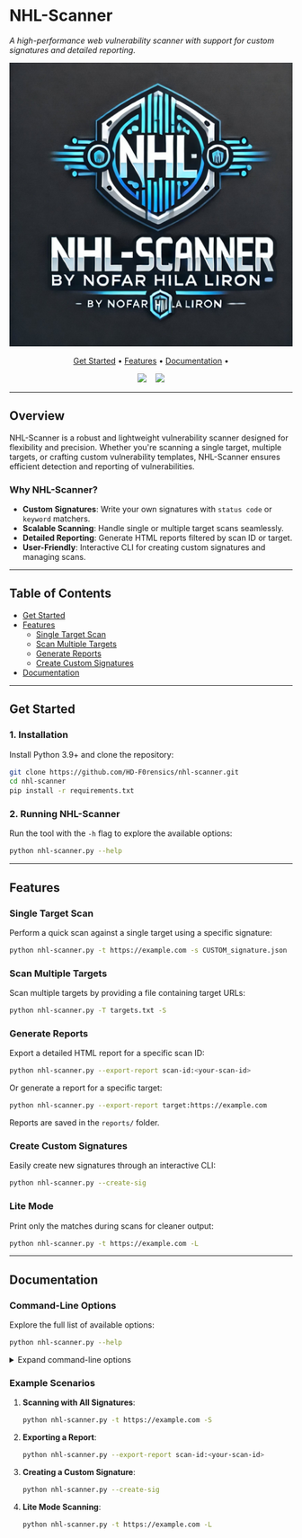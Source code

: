# **NHL-Scanner**  
*A high-performance web vulnerability scanner with support for custom signatures and detailed reporting.*

![NHL-Scanner Logo](/Files/NHL-LOGO.jpg)

<p align="center">
  <a href="#get-started">Get Started</a> •
  <a href="#features">Features</a> •
  <a href="#documentation">Documentation</a> •
</p>

<p align="center">

<img src="https://img.shields.io/badge/python-3.9+-blue.svg?style=for-the-badge&logo=python&logoColor=white">
&nbsp;&nbsp;
<a href="#documentation"><img src="https://img.shields.io/badge/documentation-%23000000.svg?style=for-the-badge&logo=read-the-docs&logoColor=white"></a>

</p>

---

## **Overview**

NHL-Scanner is a robust and lightweight vulnerability scanner designed for flexibility and precision. Whether you're scanning a single target, multiple targets, or crafting custom vulnerability templates, NHL-Scanner ensures efficient detection and reporting of vulnerabilities.

### **Why NHL-Scanner?**
- **Custom Signatures**: Write your own signatures with `status code` or `keyword` matchers.
- **Scalable Scanning**: Handle single or multiple target scans seamlessly.
- **Detailed Reporting**: Generate HTML reports filtered by scan ID or target.
- **User-Friendly**: Interactive CLI for creating custom signatures and managing scans.

---

## **Table of Contents**

- [Get Started](#get-started)
- [Features](#features)
  - [Single Target Scan](#single-target-scan)
  - [Scan Multiple Targets](#scan-multiple-targets)
  - [Generate Reports](#generate-reports)
  - [Create Custom Signatures](#create-custom-signatures)
- [Documentation](#documentation)

---

## **Get Started**

### **1. Installation**

Install Python 3.9+ and clone the repository:

```bash
git clone https://github.com/HD-F0rensics/nhl-scanner.git
cd nhl-scanner
pip install -r requirements.txt
```

### **2. Running NHL-Scanner**

Run the tool with the `-h` flag to explore the available options:

```bash
python nhl-scanner.py --help
```

---

## **Features**

### **Single Target Scan**

Perform a quick scan against a single target using a specific signature:

```bash
python nhl-scanner.py -t https://example.com -s CUSTOM_signature.json
```

### **Scan Multiple Targets**

Scan multiple targets by providing a file containing target URLs:

```bash
python nhl-scanner.py -T targets.txt -S
```

### **Generate Reports**

Export a detailed HTML report for a specific scan ID:

```bash
python nhl-scanner.py --export-report scan-id:<your-scan-id>
```

Or generate a report for a specific target:

```bash
python nhl-scanner.py --export-report target:https://example.com
```

Reports are saved in the `reports/` folder.

### **Create Custom Signatures**

Easily create new signatures through an interactive CLI:

```bash
python nhl-scanner.py --create-sig
```

### **Lite Mode**

Print only the matches during scans for cleaner output:

```bash
python nhl-scanner.py -t https://example.com -L
```

---

## **Documentation**

### **Command-Line Options**

Explore the full list of available options:

```bash
python nhl-scanner.py --help
```

<details>
  <summary>Expand command-line options</summary>

```plaintext
-t, --target               Specify a single target URL
-T, --targets              File containing multiple target URLs
-S, --all_signatures       Use all signatures in the 'signatures' folder
-s, --signature            Use a specific signature file
-L, --lite                 Lite mode: print only matches
--export-report            Export a report by scan-id or target (e.g., scan-id:<id> or target:<url>)
--create-sig               Create a custom signature interactively
```

</details>

### **Example Scenarios**

1. **Scanning with All Signatures**:
    ```bash
    python nhl-scanner.py -t https://example.com -S
    ```

2. **Exporting a Report**:
    ```bash
    python nhl-scanner.py --export-report scan-id:<your-scan-id>
    ```

3. **Creating a Custom Signature**:
    ```bash
    python nhl-scanner.py --create-sig
    ```

4. **Lite Mode Scanning**:
    ```bash
    python nhl-scanner.py -t https://example.com -L
    ```


